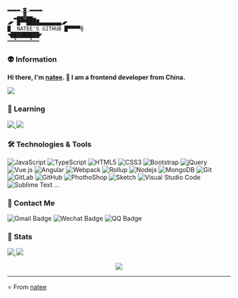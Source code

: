 ```
▬▬▬▬.◙.▬▬▬▬
  ▂▄▄▓▄▄▂
◢◤ █▀▀████▄▄▄▄▄▄▄◢◤
█  NATEE'S GITHUB █▀▀▀▀╬
◥█████████◤        
══╩════╩══
```

### 👽 Information
**Hi there, I'm [natee](https://natee.github.io/website). 👋 I am a frontend developer from China.** 

[<img src ="https://img.shields.io/badge/🌐-natee.github.io-%23.svg?style=for-the-badge&logo=&logoColor=white%22">](https://natee.github.io/)

### 💯 Learning

<a href="https://github.com/natee/awesome-ppt">
  <img src="https://github-readme-stats.vercel.app/api/pin/?username=natee&repo=awesome-ppt&theme=onedark" />
</a>
<a href="https://github.com/natee/build-your-own-vue-next">
  <img src="https://github-readme-stats.vercel.app/api/pin/?username=natee&repo=build-your-own-vue-next&theme=onedark" />
</a>

### 🛠 Technologies & Tools

![JavaScript](https://img.shields.io/badge/-JavaScript-black?style=flat-square&logo=javascript)
![TypeScript](https://img.shields.io/badge/-TypeScript-007ACC?style=flat-square&logo=typescript)
![HTML5](https://img.shields.io/badge/-HTML5-E34F26?style=flat-square&logo=html5&logoColor=white)
![CSS3](https://img.shields.io/badge/-CSS3-1572B6?style=flat-square&logo=css3)
![Bootstrap](https://img.shields.io/badge/-Bootstrap-563D7C?style=flat-square&logo=bootstrap)
![jQuery](https://img.shields.io/badge/-jQuery-0769AD?style=flat-square&logo=jQuery&logoColor=white)
![Vue.js](https://img.shields.io/badge/-Vuejs-4FC08D?style=flat-square&logo=vue.js&logoColor=white)
![Angular](https://img.shields.io/badge/-Angular-DD0031?style=flat-square&logo=angular)
![Webpack](https://img.shields.io/badge/-Webpack-8DD6F9?style=flat-square&logo=Webpack&logoColor=gray)
![Rollup](https://img.shields.io/badge/-rollup.js-EC4A3F?style=flat-square&logo=rollup.js&logoColor=white)
![Nodejs](https://img.shields.io/badge/-Nodejs-339933?style=flat-square&logo=Node.js&logoColor=white)
![MongoDB](https://img.shields.io/badge/-MongoDB-47A248?style=flat-square&logo=mongodb&logoColor=white)
![Git](https://img.shields.io/badge/-Git-F05032?style=flat-square&logo=git&logoColor=white)
![GitLab](https://img.shields.io/badge/-GitLab-FCA121?style=flat-square&logo=gitlab)
![GitHub](https://img.shields.io/badge/-GitHub-181717?style=flat-square&logo=github)
![PhothoShop](https://img.shields.io/badge/-PhotoShop-071D34?style=flat-square&logo=Adobe-Photoshop&logoColor=54A7F8)
![Sketch](https://img.shields.io/badge/-Sketch-F7B500?style=flat-square&logo=sketch&logoColor=white)
![Visual Studio Code](https://img.shields.io/badge/-VSCode-007ACC?style=flat-square&logo=visual-studio-code&logoColor=white)
![Sublime Text](https://img.shields.io/badge/-Sublime-4B4B4B?style=flat-square&logo=sublime-text&logoColor=FF9800)
...

### 💬 Contact Me 

![Gmail Badge](https://img.shields.io/badge/-kerncink@gmail.com-c14438?style=flat-square&logo=Gmail&logoColor=white)
![Wechat Badge](https://img.shields.io/badge/-zkShare-7BB32E?style=flat-square&logo=wechat&logoColor=white)
![QQ Badge](https://img.shields.io/badge/-1835868668-3563d5?style=flat-square&logo=Tencent-QQ)

### 🚦 Stats

<a href="https://github.com/natee/website">
  <img src="https://github-readme-stats.vercel.app/api?username=natee&show_icons=true&hide=commits" />
</a>
<a href="https://github.com/natee/website">
  <img src="https://github-readme-stats.vercel.app/api/top-langs/?username=natee&layout=compact" />
</a>

<p align="center"> 
  <img src="https://profile-counter.glitch.me/natee/count.svg" />
</p>

---
⭐️ From [natee](https://github.com/natee)
